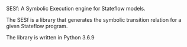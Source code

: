 SESf: A Symbolic Execution engine for Stateflow models.

The SESf is a library that generates the symbolic transition relation for a given Stateflow program.

The library is written in Python 3.6.9
